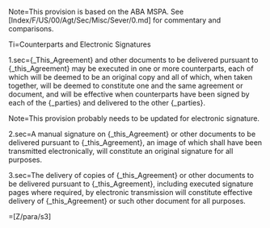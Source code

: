 Note=This provision is based on the ABA MSPA.  See [Index/F/US/00/Agt/Sec/Misc/Sever/0.md] for commentary and comparisons.

Ti=Counterparts and Electronic Signatures

1.sec={_This_Agreement} and other documents to be delivered pursuant to {_this_Agreement} may be executed in one or more counterparts, each of which will be deemed to be an original copy and all of which, when taken together, will be deemed to constitute one and the same agreement or document, and will be effective when counterparts have been signed by each of the {_parties} and delivered to the other {_parties}.

Note=This provision probably needs to be updated for electronic signature.

2.sec=A manual signature on {_this_Agreement} or other documents to be delivered pursuant to {_this_Agreement}, an image of which shall have been transmitted electronically, will constitute an original signature for all purposes.

3.sec=The delivery of copies of {_this_Agreement} or other documents to be delivered pursuant to {_this_Agreement}, including executed signature pages where required, by electronic transmission will constitute effective delivery of {_this_Agreement} or such other document for all purposes.

=[Z/para/s3]